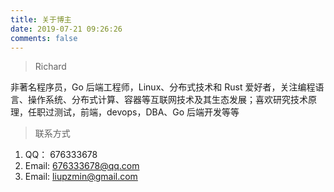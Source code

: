 ```yaml
---
title: 关于博主
date: 2019-07-21 09:26:26
comments: false
---
```


> Richard


非著名程序员，Go 后端工程师，Linux、分布式技术和 Rust 爱好者，关注编程语言、操作系统、分布式计算、容器等互联网技术及其生态发展；喜欢研究技术原理，任职过测试，前端，devops，DBA、Go 后端开发等等

> 联系方式

1. QQ： 676333678
2. Email: 676333678@qq.com
3. Email: liupzmin@gmail.com
